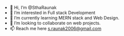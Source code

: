 - 👋 Hi, I’m @SthaRaunak
- 👀 I’m interested in Full stack Development
- 🌱 I’m currently learning MERN stack and Web Design.
- 💞️ I’m looking to collaborate on web projects.
- 📫 Reach me here s.raunak2006@gmail.com

<!---
SthaRaunak/SthaRaunak is a ✨ special ✨ repository because its `README.md` (this file) appears on your GitHub profile.
You can click the Preview link to take a look at your changes.
--->

